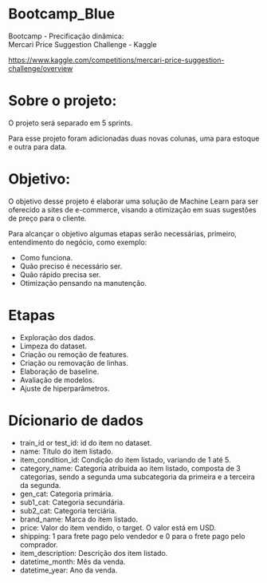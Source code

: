 # Bootcamp_Blue

Bootcamp - Precificação dinâmica:  
Mercari Price Suggestion Challenge - Kaggle

https://www.kaggle.com/competitions/mercari-price-suggestion-challenge/overview


#   Sobre o projeto:

O projeto será separado em 5 sprints.

Para esse projeto foram adicionadas duas novas colunas, uma para estoque e outra para data.


#   Objetivo:

 O objetivo desse projeto é elaborar uma solução de Machine Learn para ser oferecido a sites de e-commerce, visando a otimização em suas sugestões de preço para o cliente. 

 Para alcançar o objetivo algumas etapas serão necessárias, primeiro, entendimento do negócio, como exemplo:

 -  Como funciona.
 -  Quão preciso é necessário ser.
 -  Quão rápido precisa ser.
 -  Otimização pensando na manutenção.


#   Etapas

- Exploração dos dados.
- Limpeza do dataset.
- Criação ou remoção de features.
- Criação ou removação de linhas.
- Elaboração de baseline.
- Avaliação de modelos.
- Ajuste de hiperparâmetros.



#   Dícionario de dados

- train_id or test_id: id do item no dataset.
- name: Título do item listado.
- item_condition_id: Condição do item listado, variando de 1 até 5.
- category_name: Categoria atribuida ao item listado, composta de 3 categorias, sendo a segunda uma subcategoria da primeira e a terceira da segunda.
- gen_cat: Categoria primária.
- sub1_cat:	Categoria secundária.
- sub2_cat:	Categoria terciária.
- brand_name: Marca do item listado.
- price: Valor do item vendido, o target. O valor está em USD.
- shipping: 1 para frete pago pelo vendedor e 0 para o frete pago pelo comprador.
- item_description: Descrição dos item listado.
- datetime_month: Mês da venda.
- datetime_year: Ano da venda.
